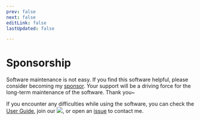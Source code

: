 ```yaml
---
prev: false
next: false
editLink: false
lastUpdated: false

---
```


# Sponsorship

Software maintenance is not easy. If you find this software helpful, please consider becoming my [sponsor](https://patreon.com/HIllya51). Your support will be a driving force for the long-term maintenance of the software. Thank you~  

If you encounter any difficulties while using the software, you can check the [User Guide](/), join our [![](https://img.shields.io/discord/1262692128031772733?label=Discord&logo=discord&color=FF007C&style=for-the-badge)](https://discord.com/invite/ErtDwVeAbB), or open an [issue](https://github.com/HIllya51/LunaTranslator/issues) to contact me.

